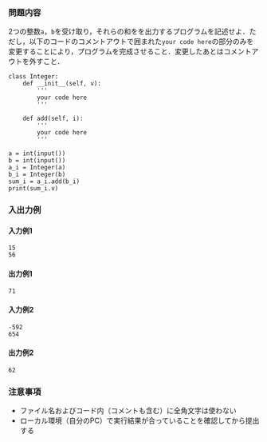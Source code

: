 ### 問題内容
2つの整数`a`，`b`を受け取り，それらの和をを出力するプログラムを記述せよ．ただし，以下のコードのコメントアウトで囲まれた`your code here`の部分のみを変更することにより，プログラムを完成させること．変更したあとはコメントアウトを外すこと．
```
class Integer:
    def __init__(self, v):
        '''
        your code here
        '''

    def add(self, i):
        '''
        your code here
        ''' 

a = int(input())
b = int(input())
a_i = Integer(a)
b_i = Integer(b)
sum_i = a_i.add(b_i)
print(sum_i.v)
```

### 入出力例
#### 入力例1
```
15
56
```

#### 出力例1
```
71
```

#### 入力例2
```
-592
654

```

#### 出力例2
```
62
```

### 注意事項

- ファイル名およびコード内（コメントも含む）に全角文字は使わない  
- ローカル環境（自分のPC）で実行結果が合っていることを確認してから提出する
